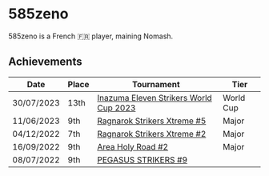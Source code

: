 # 585zeno

585zeno is a French :fr: player, maining Nomash.

## Achievements

|Date|Place|Tournament|Tier|
|-|-|-|-|
| 30/07/2023 | 13th | [Inazuma Eleven Strikers World Cup 2023](../../tournaments/worldcup23.md) | World Cup |
| 11/06/2023 | 9th | [Ragnarok Strikers Xtreme #5](../../tournaments/ragna/ragnax5.md) | Major |
| 04/12/2022 | 7th | [Ragnarok Strikers Xtreme #2](../../tournaments/ragna/ragnax2.md) | Major |
| 16/09/2022 | 9th | [Area Holy Road #2](../../tournaments/misc/holyroad2.md) | Major |
| 08/07/2022 | 9th | [PEGASUS STRIKERS #9](../../tournaments/pegasus/pegasus9.md) | | Major |
